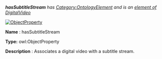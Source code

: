 ___hasSubtitleStream__ 
 has
 [Category:OntologyElement](../../Category/OntologyElement "Category:OntologyElement") 
 and is an
 [element of](../../Property/ElementOf "Property:ElementOf") 
[DigitalVideo](../../Submissions/DigitalVideo "Submissions:DigitalVideo")_




  





[![ObjectProperty](../../images/thumb/c/c3/ObjectProperty.gif/45px-ObjectProperty.gif)](../../Image/ObjectProperty.gif "ObjectProperty")


__Name__ 
 : hasSubtitleStream
 



__Type:__ 
 owl:ObjectProperty
 



__Description__ 
 : Associates a digital video with a subtitle stream.